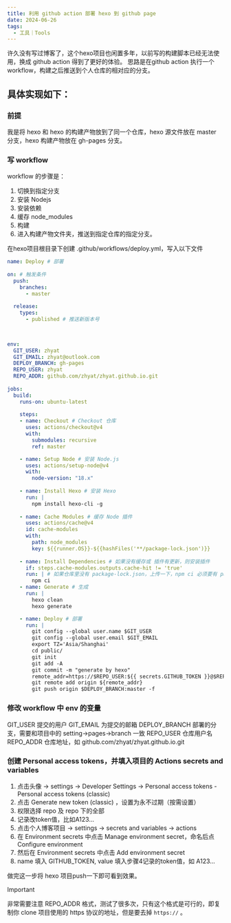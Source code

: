 ```yaml
---
title: 利用 github action 部署 hexo 到 github page
date: 2024-06-26
tags:
  - 工具｜Tools
---
```


许久没有写过博客了，这个hexo项目也闲置多年，以前写的构建脚本已经无法使用，换成 github action 得到了更好的体验。
思路是在github action 执行一个workflow，构建之后推送到个人仓库的相对应的分支。



## 具体实现如下：
### 前提
我是将 hexo 和 hexo 的构建产物放到了同一个仓库，hexo 源文件放在 master 分支，hexo 构建产物放在 gh-pages 分支。

### 写 workflow
workflow 的步骤是：
1. 切换到指定分支
2. 安装 Nodejs
3. 安装依赖
4. 缓存 node_modules
5. 构建
6. 进入构建产物文件夹，推送到指定仓库的指定分支。

在hexo项目根目录下创建 .github/workflows/deploy.yml，写入以下文件

```yml
name: Deploy # 部署
 
on: # 触发条件
  push:
    branches:
      - master 
 
  release:
    types:
      - published # 推送新版本号
 


env:
  GIT_USER: zhyat
  GIT_EMAIL: zhyat@outlook.com
  DEPLOY_BRANCH: gh-pages
  REPO_USER: zhyat
  REPO_ADDR: github.com/zhyat/zhyat.github.io.git
 
jobs:
  build:
    runs-on: ubuntu-latest
 
    steps:
    - name: Checkout # Checkout 仓库
      uses: actions/checkout@v4
      with:
        submodules: recursive
        ref: master

    - name: Setup Node # 安装 Node.js
      uses: actions/setup-node@v4
      with:
        node-version: "18.x"
 
    - name: Install Hexo # 安装 Hexo
      run: |
        npm install hexo-cli -g
        
    - name: Cache Modules # 缓存 Node 插件
      uses: actions/cache@v4
      id: cache-modules
      with:
        path: node_modules
        key: ${{runner.OS}}-${{hashFiles('**/package-lock.json')}}
 
    - name: Install Dependencies # 如果没有缓存或 插件有更新，则安装插件
      if: steps.cache-modules.outputs.cache-hit != 'true'
      run: | # 如果仓库里没有 package-lock.json，上传一下，npm ci 必须要有 package-lock.json
        npm ci
    - name: Generate # 生成
      run: |
        hexo clean
        hexo generate

    - name: Deploy # 部署
      run: |
        git config --global user.name $GIT_USER
        git config --global user.email $GIT_EMAIL
        export TZ='Asia/Shanghai'
        cd public/
        git init
        git add -A
        git commit -m "generate by hexo"
        remote_addr=https://$REPO_USER:${{ secrets.GITHUB_TOKEN }}@$REPO_ADDR
        git remote add origin ${remote_addr}
        git push origin $DEPLOY_BRANCH:master -f
```

### 修改 workflow 中 env 的变量
GIT_USER 提交的用户
GIT_EMAIL 为提交的邮箱
DEPLOY_BRANCH 部署的分支，需要和项目中的 setting->pages->branch 一致
REPO_USER 仓库用户名
REPO_ADDR 仓库地址，如 github.com/zhyat/zhyat.github.io.git
### 创建 Personal access tokens，并填入项目的 Actions secrets and variables
1. 点击头像 -> settings -> Developer Settings -> Personal access tokens - Personal access tokens (classic)
2. 点击 Generate new token (classic) ，设置为永不过期（按需设置）
3. 权限选择 repo 及 repo 下的全部
4. 记录改token值，比如A123...
5. 点击个人博客项目 -> settings -> secrets and variables -> actions
6. 在 Environment secrets 中点击 Manage environment secret，命名后点 Configure environment
7. 然后在 Environment secrets 中点击 Add environment secret
8. name 填入 GITHUB_TOKEN, value 填入步骤4记录的token值，如 A123...

做完这一步将 hexo 项目push一下即可看到效果。



> [!IMPORTANT]
非常需要注意 REPO_ADDR 格式，测试了很多次，只有这个格式是可行的，即复制你 clone 项目使用的 https 协议的地址，但是要去掉 `https://` 。


